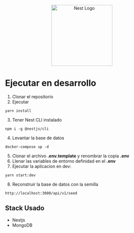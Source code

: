 <p align="center">
  <a href="http://nestjs.com/" target="blank"><img src="https://nestjs.com/img/logo-small.svg" width="200" alt="Nest Logo" /></a>
</p>

# Ejecutar en desarrollo

1. Clonar el repositorio
2. Ejecutar

```
yarn install
```

3. Tener Nest CLI instalado

```
npm i -g @nestjs/cli
```

4. Levantar la base de datos

```
docker-compose up -d
```

5. Clonar el archivo **.env.template** y renombrar la copia **.env**
6. Llenar las variables de entorno definidad en el **.env**
7. Ejecutar la aplicacion en dev:

```
yarn start:dev
```

8. Reconstruir la base de datos con la semilla

```
http://localhost:3000/api/v1/seed
```

## Stack Usado

- Nestjs
- MongoDB

